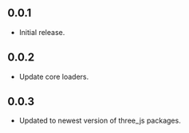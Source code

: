 ## 0.0.1

* Initial release.

## 0.0.2

* Update core loaders.

## 0.0.3

* Updated to newest version of three_js packages.